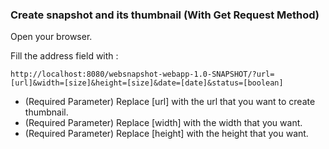 ### Create snapshot and its thumbnail (With Get Request Method)
Open your browser.

Fill the address field with :

<code>http://localhost:8080/websnapshot-webapp-1.0-SNAPSHOT/?url=[url]&width=[size]&height=[size]&date=[date]&status=[boolean]</code>

* (Required Parameter) Replace [url] with the url that you want to create thumbnail.
* (Required Parameter) Replace [width] with the width that you want.
* (Required Parameter) Replace [height] with the height that you want.
